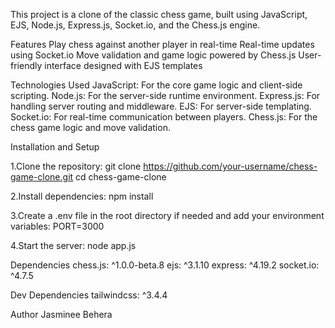 This project is a clone of the classic chess game, built using JavaScript, EJS, Node.js, Express.js, Socket.io, and the Chess.js engine.

Features
Play chess against another player in real-time
Real-time updates using Socket.io
Move validation and game logic powered by Chess.js
User-friendly interface designed with EJS templates

Technologies Used
JavaScript: For the core game logic and client-side scripting.
Node.js: For the server-side runtime environment.
Express.js: For handling server routing and middleware.
EJS: For server-side templating.
Socket.io: For real-time communication between players.
Chess.js: For the chess game logic and move validation.

Installation and Setup

1.Clone the repository:
git clone https://github.com/your-username/chess-game-clone.git
cd chess-game-clone

2.Install dependencies:
npm install

3.Create a .env file in the root directory if needed and add your environment variables:
PORT=3000

4.Start the server:
node app.js

Dependencies
chess.js: ^1.0.0-beta.8
ejs: ^3.1.10
express: ^4.19.2
socket.io: ^4.7.5

Dev Dependencies
tailwindcss: ^3.4.4

Author
Jasminee Behera
